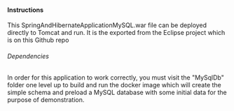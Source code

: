 #### Instructions
This SpringAndHibernateApplicationMySQL.war file can be deployed directly to Tomcat and run.
It is the exported from the Eclipse project which is on this Github repo

###### Dependencies
In order for this application to work correctly, you must visit the "MySqlDb" folder one level up to build and run the docker image which will create the simple schema and preload a MySQL database with some initial data for the purpose of demonstration.
